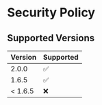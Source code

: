 # Security Policy

## Supported Versions

| Version | Supported          |
| ------- | ------------------ |
| 2.0.0   | :white_check_mark: |
| 1.6.5   | :white_check_mark: |
| < 1.6.5 | :x:                |
